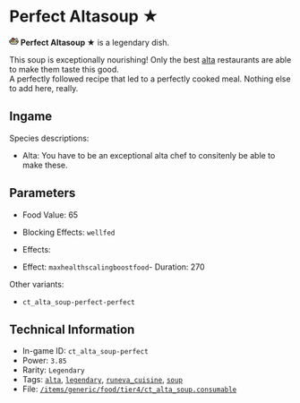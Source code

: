 # Perfect Altasoup ★

<img src="https://raw.githubusercontent.com/Ceterai/Enternia/main/items/generic/food/tier4/ct_alta_soup.png" alt="Perfect Altasoup ★ icon" loading="lazy" height=16px width="auto" /> **Perfect Altasoup ★** is a legendary dish.

This soup is exceptionally nourishing! Only the best [alta](https://ceterai.github.io/MyEnternia/Wiki/Tags/Alta) restaurants are able to make them taste this good.  
A perfectly followed recipe that led to a perfectly cooked meal. Nothing else to add here, really.

## Ingame

Species descriptions:

- Alta: You have to be an exceptional alta chef to consitenly be able to make these.

## Parameters

- Food Value: 65
- Blocking Effects: `wellfed`
- Effects: 

- Effect: `maxhealthscalingboostfood`- Duration: 270

Other variants:

- `ct_alta_soup-perfect-perfect`

## Technical Information

- In-game ID: `ct_alta_soup-perfect`
- Power: `3.85`
- Rarity: `Legendary`
- Tags: [`alta`](https://ceterai.github.io/MyEnternia/Wiki/Tags/Alta), [`legendary`](https://ceterai.github.io/MyEnternia/Wiki/Tags/Legendary), [`runeva_cuisine`](https://ceterai.github.io/MyEnternia/Wiki/Tags/RunevaCuisine), [`soup`](https://ceterai.github.io/MyEnternia/Wiki/Tags/Soup)
- File: [`/items/generic/food/tier4/ct_alta_soup.consumable`](https://github.com/Ceterai/Enternia/blob/main/items/generic/food/tier4/ct_alta_soup.consumable)
